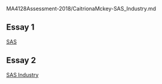 MA4128Assessment-2018/CaitrionaMckey-SAS_Industry.md
## Essay 1
[SAS ](https://github.com/ULStats/MA4128Assessment-2018/commit/0a1a0210c07197fdb7a839e0a3fb2916f59fd29a)

## Essay 2
[SAS Industry](MA4128Assessment-2018/CaitrionaMckey-SAS.md)
